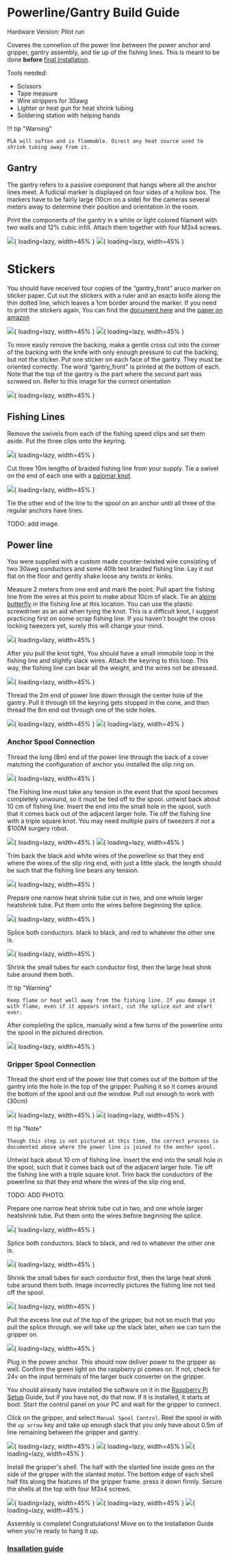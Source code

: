 # Powerline/Gantry Build Guide

Hardware Version: Pilot run

Coveres the connetion of the power line between the power anchor and gripper, gantry assembly, and tie up of the fishing lines.
This is meant to be done **before** [final installation](installation_guide.md).

Tools needed:  

 - Scissors
 - Tape measure
 - Wire strippers for 30awg
 - Lighter or heat gun for heat shrink tubing
 - Soldering station with helping hands


!!! tip "Warning"

    PLA will soften and is flammable. Direct any heat source used to shrink tubing away from it.

## Gantry

The gantry refers to a passive component that hangs where all the anchor lines meet. A fudicial marker is displayed on four sides of a hollow box. The markers have to be fairly large (10cm on a side) for the cameras several meters away to determine their position and orientation in the room.

Print the components of the gantry in a white or light colored filament with two walls and 12% cubic infill. Attach them together with four M3x4 screws. 

![](images/gantry/image10.png){ loading=lazy, width=45% }
![](images/gantry/image11.png){ loading=lazy, width=45% }

# Stickers

You should have received four copies of the “gantry_front” aruco marker on sticker paper. Cut out the stickers with a ruler and an exacto knife along the thin dotted line, which leaves a 1cm border around the marker. If you need to print the stickers again, You can find the [document here](https://docs.google.com/document/d/1uWInzjaWLs-bZ3f5-mjPZeAdHX51PbgfzJ0FCqzDZFw/edit?usp=sharing) and the [paper on amazon](https://www.amazon.com/dp/B092444Z49)

![](images/gantry/image3.png){ loading=lazy, width=45% }
![](images/gantry/image4.png){ loading=lazy, width=45% }

To more easily remove the backing, make a gentle cross cut into the corner of the backing with the knife with only enough pressure to cut the backing, but not the sticker.
Put one sticker on each face of the gantry. They must be oriented correctly. The word “gantry_front” is printed at the bottom of each. Note that the top of the gantry is the part where the second part was screwed on. Refer to this image for the correct orientation

![](images/gantry/image2.png){ loading=lazy, width=45% }

## Fishing Lines

Remove the swivels from each of the fishing speed clips and set them aside.
Put the three clips onto the keyring.

![](images/gantry/image12.png){ loading=lazy, width=45% }

Cut three 10m lengths of braided fishing line from your supply. Tie a swivel on the end of each one with a [palomar knot](https://www.animatedknots.com/palomar-knot).

![](images/gantry/image5.png){ loading=lazy, width=45% }

Tie the other end of the line to the spool on an anchor until all three of the regular anchors have lines.

TODO: add image.

## Power line

You were supplied with a custom made counter-twisted wire consisting of two 30awg conductors and some 40lb test braided fishing line.
Lay it out flat on the floor and gently shake loose any twists or kinks.

Measure 2 meters from one end and mark the point. Pull apart the fishing line from the wires at this point to make about 10cm of slack.
Tie an [alpine butterfly](https://www.animatedknots.com/alpine-butterfly-loop-knot) in the fishing line at this location. You can use the plastic screwdriver as an aid when tying the knot. This is a difficult knot, I suggest practicing first on some scrap fishing line. If you haven't bought the cross locking tweezers yet, surely this will change your mind.

![](images/gantry/image6.png){ loading=lazy, width=45% }

After you pull the knot tight, You should have a small immobile loop in the fishing line and slightly slack wires. Attach the keyring to this loop. This way, the fishing line can bear all the weight, and the wires not be stressed.

![](images/gantry/image7.png){ loading=lazy, width=45% }

Thread the 2m end of power line down through the center hole of the gantry. Pull it through till the keyring gets stopped in the cone, and then thread the 8m end out through one of the side holes.

![](images/gantry/image8.png){ loading=lazy, width=45% }
![](images/gantry/image9.png){ loading=lazy, width=45% }


### Anchor Spool Connection

Thread the long (8m) end of the power line through the back of a cover matching the configuration of anchor you installed the slip ring on.

![](images/gantry/image19.png){ loading=lazy, width=45% }

The Fishing line must take any tension in the event that the spool becomes completely unwound, so it must be tied off to the spool.
untwist back about 10 cm of fishing line. Insert the end into the small hole in the spool, such that it comes back out of the adjacent larger hole. Tie off the fishing line with a triple square knot. You may need multiple pairs of tweezers if not a $100M surgery robot.

![](images/gantry/image20.png){ loading=lazy, width=45% }
![](images/gantry/image21.png){ loading=lazy, width=45% }

Trim back the black and white wires of the powerline so that they end where the wires of the slip ring end, with just a little slack. the length should be such that the fishing line bears any tension.

![](images/gantry/image22.png){ loading=lazy, width=45% }

Prepare one narrow heat shrink tube cut in two, and one whole larger heatshrink tube. Put them onto the wires before beginning the splice.

![](images/gantry/image15.png){ loading=lazy, width=45% }

Splice both conductors. black to black, and red to whatever the other one is.

![](images/gantry/image23.png){ loading=lazy, width=45% }

Shrink the small tubes for each conductor first, then the large heat shink tube around them both.

!!! tip "Warning"

    Keep flame or heat well away from the fishing line. If you damage it with flame, even if it appears intact, cut the splice out and start over.

After completing the splice, manually wind a few turns of the powerline onto the spool in the pictured direction. 

![](images/gantry/image24.png){ loading=lazy, width=45% }

### Gripper Spool Connection

Thread the short end of the power line that comes out of the bottom of the gantry into the hole in the top of the gripper. Pushing it so it comes around the bottom of the spool and out the window. Pull out enough to work with (30cm)

![](images/gantry/image13.png){ loading=lazy, width=45% }
![](images/gantry/image14.png){ loading=lazy, width=45% }

!!! tip "Note"

    Though this step is not pictured at this time, the correct process is documented above where the power line is joined to the anchor spool.

Untwist back about 10 cm of fishing line. Insert the end into the small hole in the spool, such that it comes back out of the adjacent larger hole. Tie off the fishing line with a triple square knot. Trim back the conductors of the powerline so that they end where the wires of the slip ring end.

TODO: ADD PHOTO.

Prepare one narrow heat shrink tube cut in two, and one whole larger heatshrink tube. Put them onto the wires before beginning the splice.

![](images/gantry/image15.png){ loading=lazy, width=45% }

Splice both conductors. black to black, and red to whatever the other one is.

![](images/gantry/image16.png){ loading=lazy, width=45% }

Shrink the small tubes for each conductor first, then the large heat shink tube around them both. Image incorrectly pictures the fishing line not tied off the spool.

![](images/gantry/image17.png){ loading=lazy, width=45% }

Pull the excess line out of the top of the gripper, but not so much that you pull the splice through. we will take up the slack later, when we can turn the gripper on.

![](images/gantry/image18.png){ loading=lazy, width=45% }

Plug in the power anchor. This should now deliver power to the gripper as well. Confirm the green light on the raspberry pi comes on. If not, check for 24v on the input terminals of the larger buck converter on the gripper.

You should already have installed the software on it in the [Raspberry Pi Setup](raspi_setup.md) Guide, but if you have not, do that now. If it is installed, it starts at boot. Start the control panel on your PC and wait for the gripper to connect.

Click on the gripper, and select `Manual Spool Control`.
Reel the spool in with the `up arrow` key and take up enough slack that you only have about 0.5m of line remaining between the gripper and gantry.

![](images/gantry/image25.png){ loading=lazy, width=45% }
![](images/gantry/image26.png){ loading=lazy, width=45% }
![](images/gantry/image27.png){ loading=lazy, width=45% }


Install the gripper's shell. The half with the slanted line inside goes on the side of the gripper with the slanted motor.
The bottom edge of each shell half fits along the features of the gripper frame. press it down firmly.
Secure the shells at the top with four M3x4 screws.

![](images/gantry/image28.png){ loading=lazy, width=45% }
![](images/gantry/image29.png){ loading=lazy, width=45% }
![](images/gantry/image30.png){ loading=lazy, width=45% }

Assembly is complete! Congratulations! Move on to the Installation Guide when you're ready to hang it up.

### [Insallation guide](installation_guide.md)